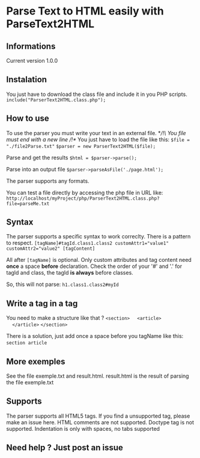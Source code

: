 #  **Parse Text to HTML easily with ParseText2HTML**

## **Informations**
Current version 1.0.0

## **Instalation**
You just have to download the class file and include it in you PHP scripts.
`include("ParserText2HTML.class.php");`

## **How to use**
To use the parser you must write your text in an external file.
**/!\ You file must end with a new line /!\**
You just have to load the file like this:
`$file = "./file2Parse.txt"`
`$parser = new ParserText2HTML($file);`

Parse and get the results
`$html = $parser->parse();`

Parse into an output file
`$parser->parseAsFile('./page.html');`

The parser supports any formats.

You can test a file directly by accessing the php file in URL like:
`http://localhost/myProject/php/ParserText2HTML.class.php?file=parseMe.txt`

## **Syntax**
The parser supports a specific syntax to work correclty.
There is a pattern to respect.
`[tagName]#tagId.class1.class2 customAttr1="value1" customAttr2="value2" [tagContent]`

All after `[tagName]` is optional.
Only custom attributes and tag content need **once** a space **before** declaration.
Check the order of your '#' and '.' for tagId and class, the tagId **is always** before classes.

So, this will not parse:
`h1.class1.class2#myId`

## **Write a tag in a tag**
You need to make a structure like that ?
`<section>`
&nbsp;&nbsp;&nbsp;&nbsp;`<article>`
&nbsp;&nbsp;&nbsp;&nbsp;`</article>`
`</section>`

There is a solution, just add once a space before you tagName like this:
`section`
&nbsp;`article`

## **More exemples**
See the file exemple.txt and result.html.
result.html is the result of parsing the file exemple.txt 

## **Supports**
The parser supports all HTML5 tags. If you find a unsupported tag, please make an issue here.
HTML comments are not supported.
Doctype tag is not supported.
Indentation is only with spaces, no tabs supported

## **Need help ? Just post an issue**
